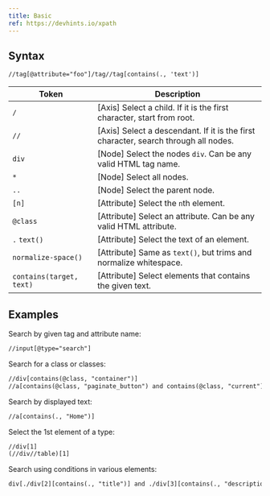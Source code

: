 ```yaml
---
title: Basic
ref: https://devhints.io/xpath
---
```


## Syntax

```txt
//tag[@attribute="foo"]/tag//tag[contains(., 'text')]
```

| Token | Description |
| --- | --- |
| `/` | [Axis] Select a child. If it is the first character, start from root. |
| `//` | [Axis] Select a descendant. If it is the first character, search through all nodes. |
| `div` | [Node] Select the nodes `div`. Can be any valid HTML tag name. |
| `*` | [Node] Select all nodes. |
| `..` | [Node] Select the parent node. |
| `[n]` | [Attribute] Select the `n`th element. |
| `@class` | [Attribute] Select an attribute. Can be any valid HTML attribute. |
| `.` `text()` | [Attribute] Select the text of an element. |
| `normalize-space()` | [Attribute] Same as `text()`, but trims and normalize whitespace. |
| `contains(target, text)` | [Attribute] Select elements that contains the given text. |

## Examples

Search by given tag and attribute name:

```txt
//input[@type="search"]
```

Search for a class or classes:

```txt
//div[contains(@class, "container")]
//a[contains(@class, "paginate_button") and contains(@class, "current")]
```

Search by displayed text:

```txt
//a[contains(., "Home")]
```

Select the 1st element of a type:

```txt
//div[1]
(//div//table)[1]
```

Search using conditions in various elements:

```txt
div[./div[2][contains(., "title")] and ./div[3][contains(., "description")]]
```

